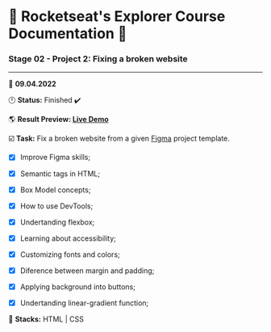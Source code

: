 # 🚀 Rocketseat's Explorer Course Documentation 📁
 
### Stage 02 - Project 2: Fixing a broken website 
 
---
  
📅 **09.04.2022**
  
🕛 **Status:** Finished ✔️

🌎 **Result Preview: [Live Demo](https://oleandrolozano.github.io/rocketseat-explorer/project-02/)**

☑️ **Task:** Fix a broken website from a given [Figma](https://www.figma.com/file/jyCTiWR2Ws3qEyBJnsC8rB/Projeto-02---Explorer-(Copy)) project template.

- [x] Improve Figma skills;
- [x] Semantic tags in HTML;
- [x] Box Model concepts;
- [x] How to use DevTools;
- [x] Undertanding flexbox;
- [x] Learning about accessibility;
- [x] Customizing fonts and colors;
- [x] Diference between margin and padding;
- [x] Applying background into buttons;
- [x] Undertanding linear-gradient function;


📌 **Stacks:** HTML | CSS